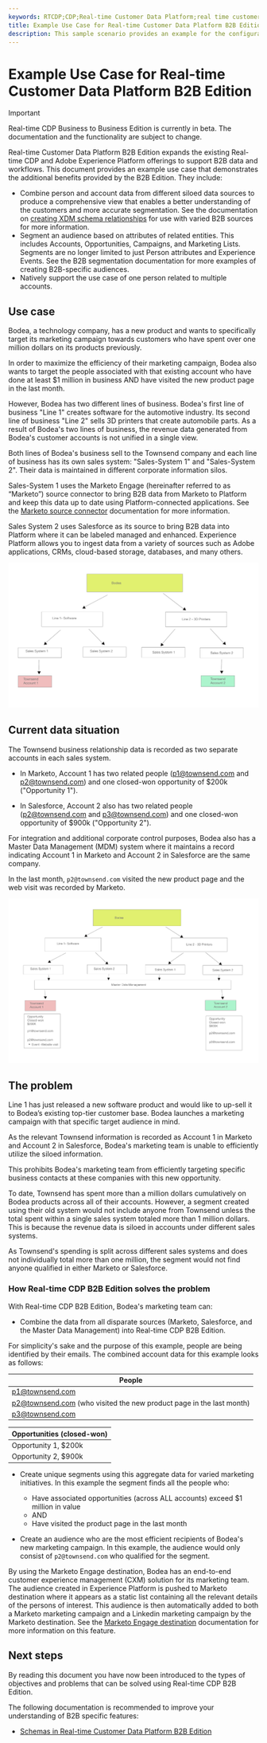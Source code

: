 ```yaml
---
keywords: RTCDP;CDP;Real-time Customer Data Platform;real time customer data platform;real time cdp;cdp;rtcdp
title: Example Use Case for Real-time Customer Data Platform B2B Edition
description: This sample scenario provides an example for the configuration of your implementation of Real-time Customer Data Platform B2B Edition.
---
```

# Example Use Case for Real-time Customer Data Platform B2B Edition

>[!IMPORTANT]
>
>Real-time CDP Business to Business Edition is currently in beta. The documentation and the functionality are subject to change.

Real-time Customer Data Platform B2B Edition expands the existing Real-time CDP and Adobe Experience Platform offerings to support B2B data and workflows. This document provides an example use case that demonstrates the additional benefits provided by the B2B Edition. They include:

- Combine person and account data from different siloed data sources to produce a comprehensive view that enables a better understanding of the customers and more accurate segmentation. See the documentation on [creating XDM schema relationships](./schemas/b2b.md) for use with varied B2B sources for more information. 
- Segment an audience based on attributes of related entities. This includes Accounts, Opportunities, Campaigns, and Marketing Lists. Segments are no longer limited to just Person attributes and Experience Events. See the B2B segmentation documentation for more examples of creating B2B-specific audiences.
  <!-- PLACEHOLDER [B2B segmentation documentation]()  -->
- Natively support the use case of one person related to multiple accounts.

## Use case

Bodea, a technology company, has a new product and wants to specifically target its marketing campaign towards customers who have spent over one million dollars on its products previously.

In order to maximize the efficiency of their marketing campaign, Bodea also wants to target the people associated with that existing account who have done at least $1 million in business AND have visited the new product page in the last month.

However, Bodea has two different lines of business. Bodea's first line of business "Line 1" creates software for the automotive industry. Its second line of business "Line 2" sells 3D printers that create automobile parts. As a result of Bodea's two lines of business, the revenue data generated from Bodea's customer accounts is not unified in a single view. 

Both lines of Bodea's business sell to the Townsend company and each line of business has its own sales system: "Sales-System 1" and "Sales-System 2". Their data is maintained in different corporate information silos.

Sales-System 1 uses the Marketo Engage (hereinafter referred to as “Marketo”) source connector to bring B2B data from Marketo to Platform and keep this data up to date using Platform-connected applications. See the [Marketo source connector](../sources/connectors/adobe-applications/marketo/marketo.md) documentation for more information. 

Sales System 2 uses Salesforce as its source to bring B2B data into Platform where it can be labeled managed and enhanced. Experience Platform allows you to ingest data from a variety of sources such as Adobe applications, CRMs, cloud-based storage, databases, and many others.

![lines of business diagram](./assets/lines-of-business.png)

<!-- reshuffle? -->

## Current data situation

The Townsend business relationship data is recorded as two separate accounts in each sales system.

- In Marketo, Account 1 has two related people (p1@townsend.com and p2@townsend.com) and one closed-won opportunity of $200k ("Opportunity 1").

- In Salesforce, Account 2 also has two related people (p2@townsend.com and p3@townsend.com) and one closed-won opportunity of $900k ("Opportunity 2").

For integration and additional corporate control purposes, Bodea also has a Master Data Management (MDM) system where it maintains a record indicating Account 1 in Marketo and Account 2 in Salesforce are the same company.

In the last month, `p2@townsend.com` visited the new product page and the web visit was recorded by Marketo.

![account info diagram](./assets/account-info.png)

## The problem

Line 1 has just released a new software product and would like to up-sell it to Bodea’s existing top-tier customer base. Bodea launches a marketing campaign with that specific target audience in mind.

As the relevant Townsend information is recorded as Account 1 in Marketo and Account 2 in Salesforce, Bodea's marketing team is unable to efficiently utilize the siloed information.

This prohibits Bodea's marketing team from efficiently targeting specific business contacts at these companies with this new opportunity. 

To date, Townsend has spent more than a million dollars cumulatively on Bodea products across all of their accounts. However, a segment created using their old system would not include anyone from Townsend unless the total spent within a single sales system totaled more than 1 million dollars. This is because the revenue data is siloed in accounts under different sales systems.

As Townsend's spending is split across different sales systems and does not individually total more than one million, the segment would not find anyone qualified in either Marketo or Salesforce.

### How Real-time CDP B2B Edition solves the problem

With Real-time CDP B2B Edition, Bodea's marketing team can:

- Combine the data from all disparate sources (Marketo, Salesforce, and the Master Data Management) into Real-time CDP B2B Edition.

For simplicity's sake and the purpose of this example, people are being identified by their emails. The combined account data for this example looks as follows:

| People |
|---|
| p1@townsend.com  |
| p2@townsend.com (who visited the new product page in the last month) |
| p3@townsend.com |

| Opportunities (closed-won) |
|---|
| Opportunity 1, $200k  |
| Opportunity 2, $900k  |

- Create unique segments using this aggregate data for varied marketing initiatives. In this example the segment finds all the people who:

  - Have associated opportunities (across ALL accounts) exceed $1 million in value
  - AND
  - Have visited the product page in the last month

- Create an audience who are the most efficient recipients of Bodea's new marketing campaign. In this example, the audience would only consist of `p2@townsend.com` who qualified for the segment. 

By using the Marketo Engage destination, Bodea has an end-to-end customer experience management (CXM) solution for its marketing team. The audience created in Experience Platform is pushed to Marketo destination where it appears as a static list containing all the relevant details of the persons of interest. This audience is then automatically added to both a Marketo marketing campaign and a Linkedin marketing campaign by the Marketo destination. See the [Marketo Engage destination](https://experienceleague.adobe.com/docs/experience-platform/destinations/catalog/adobe/marketo-engage.html) documentation for more information on this feature.

## Next steps

By reading this document you have now been introduced to the types of objectives and problems that can be solved using Real-time CDP B2B Edition. 

The following documentation is recommended to improve your understanding of B2B specific features: 

<!-- - [Marketo connector]() -->
- [Schemas in Real-time Customer Data Platform B2B Edition](./schemas/b2b.md)

<!-- PLACEHOLDER -->
<!-- - [Account Profiles]() -->
<!-- - [B2B Segmentation examples]() -->
<!-- PLACEHOLDERS to tutorial / account profiles / B2B connectors / segmentation examples -->

